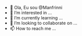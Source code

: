 - 👋 Ola, Eu sou @Manfrinni
- 👀 I’m interested in ...
- 🌱 I’m currently learning ...
- 💞️ I’m looking to collaborate on ...
- 📫 How to reach me ...

<!---
Manfrinni/Manfrinni is a ✨ special ✨ repository because its `README.md` (this file) appears on your GitHub profile.
You can click the Preview link to take a look at your changes.
--->
